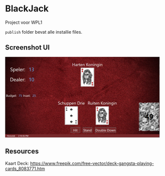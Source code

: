 # BlackJack
Project voor WPL1

`publish` folder bevat alle installie files.

## Screenshot UI
<img
     src="./images/blackjackScreenshot.png"
     alt="Screenshot User Interface"
     style="max-width: 500px" >

## Resources
Kaart Deck: https://www.freepik.com/free-vector/deck-gangsta-playing-cards_8083771.htm
